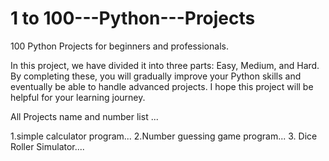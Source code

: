 # 1 to 100---Python---Projects
100 Python Projects for beginners and professionals.

In this project, we have divided it into three parts: Easy, Medium, and Hard.
By completing these, you will gradually improve your Python skills and eventually be able to handle advanced projects.
I hope this project will be helpful for your learning journey.


All Projects name and number list ...

1.simple calculator program...
2.Number guessing game program...
3. Dice Roller Simulator....
